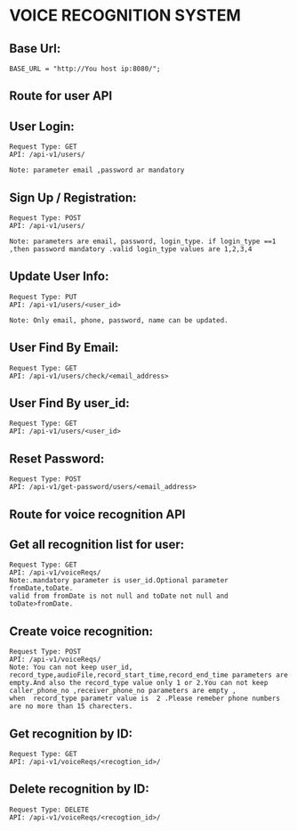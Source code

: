 # VOICE RECOGNITION SYSTEM

Base Url:
---------
    BASE_URL = "http://You host ip:8080/";

## Route for user API

User Login:
---------------------------------------------------------------
    Request Type: GET 
    API: /api-v1/users/
    
    Note: parameter email ,password ar mandatory
 
 Sign Up / Registration:
 ------------------------------------------------------------------
    Request Type: POST 
    API: /api-v1/users/
    
    Note: parameters are email, password, login_type. if login_type ==1 ,then password mandatory .valid login_type values are 1,2,3,4
    
Update User Info:
----------------------------------------------------------------------------------
    Request Type: PUT 
    API: /api-v1/users/<user_id>
    
    Note: Only email, phone, password, name can be updated.
 
User Find By Email:
--------------------------------------------------------------------
    Request Type: GET 
    API: /api-v1/users/check/<email_address>

User Find By user_id:
--------------------------------------------------------------------
    Request Type: GET 
    API: /api-v1/users/<user_id>
    
Reset Password:
----------------------------------
    Request Type: POST 
    API: /api-v1/get-password/users/<email_address>
  
## Route for voice recognition API

Get all recognition list for user:
---------------------------------------------------------------------------------------
    Request Type: GET
    API: /api-v1/voiceReqs/
    Note:.mandatory parameter is user_id.Optional parameter fromDate,toDate.
    valid from fromDate is not null and toDate not null and toDate>fromDate.
    

Create voice recognition:
-----------------------------------------
    Request Type: POST 
    API: /api-v1/voiceReqs/
    Note: You can not keep user_id, record_type,audioFile,record_start_time,record_end_time parameters are empty.And also the record_type value only 1 or 2.You can not keep caller_phone_no ,receiver_phone_no parameters are empty ,
    when  record_type parametr value is  2 .Please remeber phone numbers are no more than 15 charecters.

Get  recognition by ID:
-----------------------------------------
    Request Type: GET
    API: /api-v1/voiceReqs/<recogtion_id>/

Delete recognition by ID:
---------------------------------------------
    Request Type: DELETE
    API: /api-v1/voiceReqs/<recogtion_id>/
